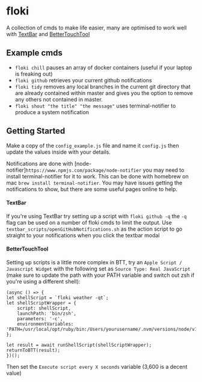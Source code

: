 # floki

A collection of cmds to make life easier, many are optimised to work well with [TextBar](http://richsomerfield.com/apps/textbar/) and [BetterTouchTool](https://www.folivora.ai/)

## Example cmds

- `floki chill` pauses an array of docker containers (useful if your laptop is freaking out)
- `floki github` retrieves your current github notifications
- `floki tidy` removes any local branches in the current git directory that are already contained within master and gives you the option to remove any others not contained in master.
- `floki shout "the title" "the message"` uses terminal-notifier to produce a system notification

## Getting Started

Make a copy of the `config_example.js` file and name it `config.js` then update the values inside with your details.

Notifications are done with [node-notifier]`https://www.npmjs.com/package/node-notifier` you may need to install terminal-notifier for it to work. This can be done with homebrew on mac `brew install terminal-notifier`. You may have issues getting the notifications to show, but there are some useful pages online to help.

#### TextBar

If you're using TextBar try setting up a script with `floki github -q` the `-q` flag can be used on a number of floki cmds to limit the output. Use `textbar_scripts/openGitHubNotifications.sh` as the action script to go straight to your notifications when you click the textbar modal

#### BetterTouchTool

Setting up scripts is a little more complex in BTT, try an `Apple Script / Javascript Widget` with the following set as `Source Type: Real JavaScript` (make sure to update the path with your PATH variable and switch out zsh if you're using a different shell):

```
(async () => {
let shellScript = `floki weather -qt`;
let shellScriptWrapper = {
    script: shellScript,
    launchPath: 'bin/zsh',
    parameters: '-c',
    environmentVariables: 'PATH=/usr/local/opt/ruby/bin:/Users/yourusername/.nvm/versions/node/v10.17.0/bin:/usr/local/bin:/usr/bin:/bin:/usr/sbin:/sbin:/usr/local/bin/floki';
};

let result = await runShellScript(shellScriptWrapper);
returnToBTT(result);
})();
```

Then set the `Execute script every X seconds` variable (3,600 is a decent value)
